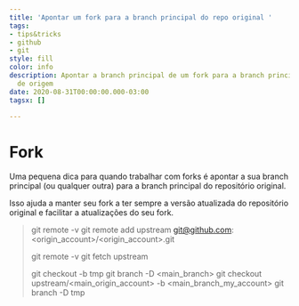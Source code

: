 ```yaml
---
title: 'Apontar um fork para a branch principal do repo original '
tags:
- tips&tricks
- github
- git
style: fill
color: info
description: Apontar a branch principal de um fork para a branch principal do repo
  de origem
date: 2020-08-31T00:00:00.000-03:00
tagsx: []

---
```

# Fork

Uma pequena dica para quando trabalhar com forks é apontar a sua branch principal (ou qualquer outra) para a branch principal do repositório original.

Isso ajuda a manter seu fork a ter sempre a versão atualizada do repositório original e facilitar a atualizações do seu fork.

> git remote -v
> git remote add upstream git@github.com:<origin_account>/<origin_account>.git
>
> git remote -v git fetch upstream
>
> git checkout -b tmp
> git branch -D <main_branch>
> git checkout upstream/<main_origin_account> -b <main_branch_my_account>
> git branch -D tmp